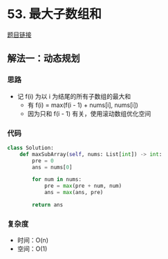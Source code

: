 # 53. 最大子数组和

[题目链接](https://leetcode.cn/problems/maximum-subarray/description/)

## 解法一：动态规划

### 思路

- 记 f(i) 为以 i 为结尾的所有子数组的最大和
  - 有 f(i) = max(f(i - 1) + nums[i], nums[i])
  - 因为只和 f(i - 1) 有关，使用滚动数组优化空间

### 代码

```py
class Solution:
    def maxSubArray(self, nums: List[int]) -> int:
        pre = 0
        ans = nums[0]

        for num in nums:
            pre = max(pre + num, num)
            ans = max(ans, pre)

        return ans
```

### 复杂度

- 时间：O(n)
- 空间：O(1)
